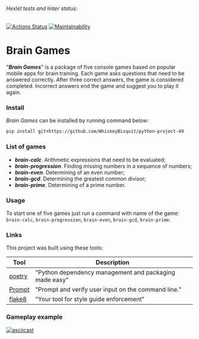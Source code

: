 ###### Hexlet tests and linter status:

[![Actions Status](https://github.com/WhiskeyBisquit/python-project-49/actions/workflows/hexlet-check.yml/badge.svg)](https://github.com/WhiskeyBisquit/python-project-49/actions)
[![Maintainability](https://api.codeclimate.com/v1/badges/e4a11d3d8606b89ef17b/maintainability)](https://codeclimate.com/github/WhiskeyBisquit/python-project-49/maintainability)

# Brain Games

"**_Brain Games_**" is a package of five console games based on popular mobile apps for brain training. Each game asks questions that need to be answered correctly. After three correct answers, the game is considered completed. Incorrect answers end the game and suggest you to play it again.

### Install

_Brain Games_ can be installed by running command below:

```sh
pip install git+https://github.com/WhiskeyBisquit/python-project-49
```

### List of games

- **_brain-calc_**. Arithmetic expressions that need to be evaluated;
- **_brain-progression_**. Finding missing numbers in a sequence of numbers;
- **_brain-even_**. Determining of an even number;
- **_brain-gcd_**. Determining the greatest common divisor;
- **_brain-prime_**. Determining of a prime number.

### Usage

To start one of five games just run a command with name of the game: `brain-calc`, `brain-progression`, `brain-even`, `brain-gcd`, `brain-prime`.

### Links

This project was built using these tools:

| Tool                                     | Description                                            |
| ---------------------------------------- | ------------------------------------------------------ |
| [poetry](https://python-poetry.org/)     | "Python dependency management and packaging made easy" |
| [Prompt](https://prompt.readthedocs.io/) | "Prompt and verify user input on the command line."    |
| [flake8](https://flake8.pycqa.org/)      | "Your tool for style guide enforcement"                |

### Gameplay example

[![asciicast](https://asciinema.org/a/25opsAzSC4KWNpsZt8FB5Mf3L.svg)](https://asciinema.org/a/25opsAzSC4KWNpsZt8FB5Mf3L)
